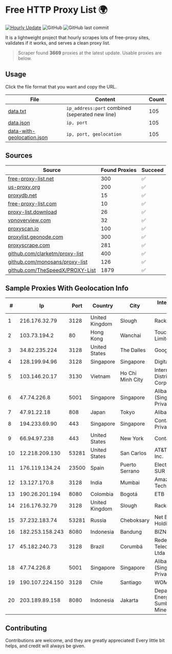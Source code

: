 
# Free HTTP Proxy List 🌍

[![Hourly Update](https://github.com/mertguvencli/http-proxy-list/actions/workflows/main.yml/badge.svg?branch=main)](https://github.com/mertguvencli/http-proxy-list/actions/workflows/main.yml)
![GitHub](https://img.shields.io/github/license/mertguvencli/http-proxy-list)
![GitHub last commit](https://img.shields.io/github/last-commit/mertguvencli/http-proxy-list)

It is a lightweight project that hourly scrapes lots of free-proxy sites, validates if it works, and serves a clean proxy list.


> Scraper found **3669** proxies at the latest update. Usable proxies are below.

## Usage

Click the file format that you want and copy the URL.


|File|Content|Count|
|----|-------|-----|
|[data.txt](https://raw.githubusercontent.com/mertguvencli/http-proxy-list/main/proxy-list/data.txt)|`ip_address:port` combined (seperated new line)|105|
|[data.json](https://raw.githubusercontent.com/mertguvencli/http-proxy-list/main/proxy-list/data.json)|`ip, port`|105|
|[data-with-geolocation.json](https://raw.githubusercontent.com/mertguvencli/http-proxy-list/main/proxy-list/data-with-geolocation.json)|`ip, port, geolocation`|105|

## Sources

|Source|Found Proxies|Succeed|
|------|-------------|-------|
|[free-proxy-list.net](https://free-proxy-list.net)|300|✅|
|[us-proxy.org](https://www.us-proxy.org)|200|✅|
|[proxydb.net](http://proxydb.net)|15|✅|
|[free-proxy-list.com](https://free-proxy-list.com/?page=&port=&type%5B%5D=http&type%5B%5D=https&up_time=0&search=Search)|10|✅|
|[proxy-list.download](https://www.proxy-list.download/HTTP)|26|✅|
|[vpnoverview.com](https://vpnoverview.com/privacy/anonymous-browsing/free-proxy-servers)|32|✅|
|[proxyscan.io](https://www.proxyscan.io)|100|✅|
|[proxylist.geonode.com](https://proxylist.geonode.com/api/proxy-list?limit=300&page=1&sort_by=lastChecked&sort_type=desc&protocols=http,https)|300|✅|
|[proxyscrape.com](https://api.proxyscrape.com/v2/?request=displayproxies&protocol=http&timeout=10000&country=all&ssl=all&anonymity=all)|281|✅|
|[github.com/clarketm/proxy-list](https://raw.githubusercontent.com/clarketm/proxy-list/master/proxy-list-raw.txt)|400|✅|
|[github.com/monosans/proxy-list](https://raw.githubusercontent.com/monosans/proxy-list/main/proxies/http.txt)|126|✅|
|[github.com/TheSpeedX/PROXY-List](https://raw.githubusercontent.com/TheSpeedX/PROXY-List/master/http.txt)|1879|✅|


## Sample Proxies With Geolocation Info

|#|Ip|Port|Country|City|Internet Service Provider|
|-|--|----|-------|----|-------------------------|
|1|216.176.32.79|3128|United Kingdom|Slough|Rackdog, LLC|
|2|103.73.194.2|80|Hong Kong|Wanchai|TouchPal HK Co., Limited|
|3|34.82.235.224|3128|United States|The Dalles|Google LLC|
|4|128.199.94.96|3128|Singapore|Singapore|DigitalOcean, LLC|
|5|103.146.20.17|3130|Vietnam|Ho Chi Minh City|International Distribution Corporation|
|6|47.74.226.8|5001|Singapore|Singapore|Alibaba Cloud (Singapore) Private Limited|
|7|47.91.22.18|808|Japan|Tokyo|Alibaba.com LLC|
|8|194.233.69.90|443|Singapore|Singapore|Contabo Asia Private Limited|
|9|66.94.97.238|443|United States|New York|Contabo Inc.|
|10|12.218.209.130|53281|United States|San Carlos|AT&T Services, Inc.|
|11|176.119.134.24|23500|Spain|Puerto Serrano|Electro Puerto SUR SL|
|12|13.127.170.8|3128|India|Mumbai|Amazon Technologies Inc.|
|13|190.26.201.194|8080|Colombia|Bogotá|ETB - Colombia|
|14|216.176.32.79|3128|United Kingdom|Slough|Rackdog, LLC|
|15|37.232.183.74|53281|Russia|Cheboksary|Net By Net Holding LLC|
|16|182.253.158.243|8080|Indonesia|Bandung|BIZNET|
|17|45.182.240.73|3128|Brazil|Corumbá|Redevista Telecomunicacoes Ltda|
|18|47.74.226.8|5001|Singapore|Singapore|Alibaba Cloud (Singapore) Private Limited|
|19|190.107.224.150|3128|Chile|Santiago|WOM S.A.|
|20|203.189.89.158|8080|Indonesia|Jakarta|Departemen Energi dan Sumber Daya Mineral|



## Contributing

Contributions are welcome, and they are greatly appreciated! Every
little bit helps, and credit will always be given.

